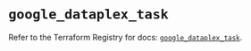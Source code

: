 # `google_dataplex_task`

Refer to the Terraform Registry for docs: [`google_dataplex_task`](https://registry.terraform.io/providers/hashicorp/google/5.45.2/docs/resources/dataplex_task).
